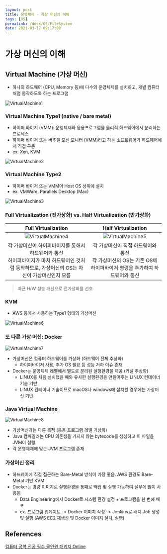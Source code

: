```yaml
---
layout: post
title: 운영체제 - 가상 머신의 이해
tags: [OS]
permalink: /docs/OS/FileSystem
date: 2021-03-17 09:17:00
---
```

# 가상 머신의 이해

## Virtual Machine (가상 머신)

- 하나의 하드웨어 (CPU, Memory 등)에 다수의 운영체제를 설치하고, 개별 컴퓨터처럼 동작하도록 하는 프로그램

![VirtualMachine1](https://user-images.githubusercontent.com/52024566/111403586-955c1b00-8710-11eb-817f-92f65b90a6a7.png)

### Virtual Machine Type1 (native / bare metal)

- 하이퍼 바이저 (VMM): 운영체제와 응용프로그램을 물리적 하드웨어에서 분리하는 프로세스
- 하이퍼 바이저 또는 버추얼 모신 모니터 (VMM)라고 하는 소프트웨어가 하드웨어에서 직접 구동
- ex. Xen, KVM

![VirtualMachine2](https://user-images.githubusercontent.com/52024566/111403591-9725de80-8710-11eb-875c-a6f5c78cb7cb.png)

### Virtual Machine Type2

- 하이퍼 바이저 또는 VMM이 Host OS 상위에 설치
- ex. VMWare, Parallels Desktop (Mac)

![VirtualMachine3](https://user-images.githubusercontent.com/52024566/111403593-9725de80-8710-11eb-9e52-e0da47fecaa2.png)

###  Full Virtualization (전가상화) vs. Half Virtualization (반가상화)
|Full Virtualization|Half Virtualization|
|:-:|:-:|
|![VirtualMachine4](https://user-images.githubusercontent.com/52024566/111403596-97be7500-8710-11eb-8d92-68c13fcbc545.png)|![VirtualMachine5](https://user-images.githubusercontent.com/52024566/111403599-97be7500-8710-11eb-9628-8f6dc8862a15.png)|
|각 가상머신이 하이퍼바이저를 통해서 하드웨어와 통신<br />하이퍼바이저가 마치 하드웨어인 것처럼 동작하므로, 가상머신의 OS는 자신이 가상머신인지 모름|각 가상머신이 직접 하드웨어와 통신<br />각 가상머신의 OS는 기존 OS에 하이퍼바이저 명령을 추가하여 하드웨어와 통신|
> 최근 H/W 성능 개선으로 전가상화를 선호

### KVM

- AWS 등에서 사용하는 Type1 형태의 가상머신

![VirtualMachine6](https://user-images.githubusercontent.com/52024566/111403600-98570b80-8710-11eb-95e3-a32254413d5b.png)

### 또 다른 가상 머신: Docker

![VirtualMachine7](https://user-images.githubusercontent.com/52024566/111403602-98570b80-8710-11eb-8d3c-621fa2069a59.png)

- 가상머신은 컴퓨터 하드웨어를 가상화 (하드웨어 전체 추상화)
  - 하이퍼바이저 사용, 추가 OS 필요 등 성능 저하 이슈 존재
- Docker는 운영체제 레벨에서 별도로 분리된 실행환경을 제공 (커널 추상화)
  - LINUX를 처음 설치했을 때와 유사한 실행환경을 만들어주는 LINUX 컨테이너 기술 기반
  - LINUX 컨테이너 기술이므로 macOS나 windows에 설치할 경우에는 가상머신 기반

### Java Virtual Machine

![VirtualMachine8](https://user-images.githubusercontent.com/52024566/111403604-98efa200-8710-11eb-90c7-6f3760fe38b7.png)

- 가상머신과는 다른 목적 (응용 프로그램 레벨 가상화)
- Java 컴파일러는 CPU 의존성을 가지지 않는 bytecode를 생성하고 이 파일을 JVM이 실행
- 각 운영체제에 맞는 JVM 프로그램 존재

### 가상머신 정리

- 하드웨어에 직접 접근하는 Bare-Metal 방식이 가장 좋음. AWS 환경도 Bare-Metal 기반 KVM
- Docker는 경량 이미지로 실행환경을 통째로 백업 및 실행 가능하여 실무에 많이 사용됨
  - Data Engineering에서 Docker로 시스템 환경 설정 + 프로그램을 한 번에 배포
  - ex. 프로그램 업데이트 -> Docker 이미지 작성 -> Jenkins로 배치 Job 생성 및 실행 (AWS EC2 재생성 및 Docker 이미지 설치, 실행)

## References

[컴퓨터 공학 전공 필수 올인원 패키지 Online](https://www.fastcampus.co.kr/dev_online_cs)